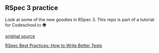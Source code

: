 ## RSpec 3 practice

Look at some of the new goodies in RSpec 3. This repo is part of a tutorial for Codeschool.tv :alien:

[original source](https://www.codeschool.com/screencasts/rspec-3-best-practices)

[RSpec Best Practices: How to Write Better Tests](http://betterspecs.org)
